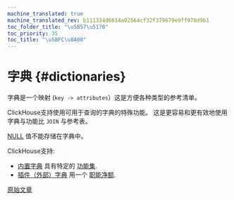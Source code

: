 ```yaml
---
machine_translated: true
machine_translated_rev: b111334d6614a02564cf32f379679e9ff970d9b1
toc_folder_title: "\u5B57\u5178"
toc_priority: 35
toc_title: "\u5BFC\u8A00"
---
```


# 字典 {#dictionaries}

字典是一个映射 (`key -> attributes`）这是方便各种类型的参考清单。

ClickHouse支持使用可用于查询的字典的特殊功能。 这是更容易和更有效地使用字典与功能比 `JOIN` 与参考表。

[NULL](../syntax.md#null) 值不能存储在字典中。

ClickHouse支持:

-   [内置字典](internal_dicts.md#internal_dicts) 具有特定的 [功能集](../../sql_reference/functions/ym_dict_functions.md).
-   [插件（外部）字典](external_dictionaries/external_dicts.md) 用一个 [职能净额](../../sql_reference/functions/ext_dict_functions.md).

[原始文章](https://clickhouse.tech/docs/en/query_language/dicts/) <!--hide-->

